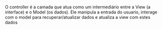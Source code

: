 O controller é a camada que atua como um intermediário entre a View (a interface) e o Model (os dados). Ele manipula a entrada do usuario, interage com o model para recuperar/atualizar dados e atualiza a view com estes dados